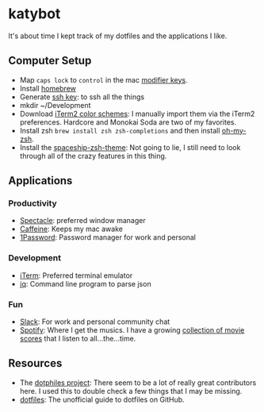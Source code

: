 # katybot
It's about time I kept track of my dotfiles and the applications I like.

## Computer Setup

- Map `caps lock` to `control` in the mac [modifier keys](https://support.apple.com/kb/PH25240?locale=en_US).
- Install [homebrew](https://brew.sh/)
- Generate [ssh key](https://help.github.com/articles/generating-a-new-ssh-key-and-adding-it-to-the-ssh-agent/): to ssh all the things
- mkdir ~/Development
- Download [iTerm2 color schemes](http://iterm2colorschemes.com/): I manually import them via the iTerm2 preferences. Hardcore and Monokai Soda are two of my favorites.
- Install zsh `brew install zsh zsh-completions` and then install [oh-my-zsh](https://github.com/robbyrussell/oh-my-zs).
- Install the [spaceship-zsh-theme](https://github.com/denysdovhan/spaceship-zsh-theme): Not going to lie, I still need to look through all of the crazy features in this thing.

## Applications

### Productivity

- [Spectacle](https://www.spectacleapp.com/): preferred window manager
- [Caffeine](http://lightheadsw.com/caffeine/): Keeps my mac awake
- [1Password](https://1password.com/): Password manager for work and personal

### Development

- [iTerm](https://www.iterm2.com/): Preferred terminal emulator
- [jq](https://stedolan.github.io/jq/download/): Command line program to parse json

### Fun
- [Slack](https://slack.com/): For work and personal community chat
- [Spotify](https://www.spotify.com/us/): Where I get the musics. I have a growing [collection of movie scores](https://open.spotify.com/user/1248745171/playlist/4UtBI0rX29svSEbDtJtAJA) that I listen to all...the...time.

## Resources

- The [dotphiles project](https://github.com/dotphiles/dotphiles): There seem to be a lot of really great contributors here. I used this to double check a few things that I may be missing.
- [dotfiles](https://dotfiles.github.io/): The unofficial guide to dotfiles on GitHub.
